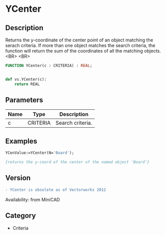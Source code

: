 # YCenter

## Description
Returns the y-coordinate of the center point of an object matching the serach criteria. If more than one object matches the search criteria, the function will return the sum of the coordinates of all the matching objects.&lt;BR&gt;
&lt;BR&gt;


```pascal
FUNCTION YCenter(c : CRITERIA) : REAL;
```

```python

def vs.YCenter(c):
    return REAL
```

## Parameters
|Name|Type|Description|
|---|---|---|
|c|CRITERIA|Search criteria.|

## Examples
```pascal
YCenValue:=YCenter(N='Board');

{returns the y-coord of the center of the named object 'Board'}
```

## Version
```diff
- YCenter is obsolete as of Vectorworks 2012
```

Availability: from MiniCAD
## Category
* Criteria

